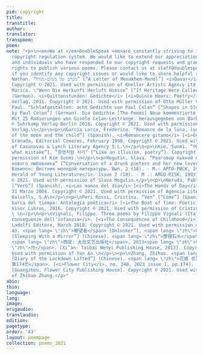 ```yaml
---
pid: copyright
title:
transtitle:
author:
translator:
transpoem:
poem:
note: "<p>\n<em>We at </em>DoubleSpeak <em>are constantly striving to improve our
  copyright regulation system. We would like to extend our appreciation to the organizations
  and individuals who have responded to our copyright requests and granted us the
  rights to publish various poems. Please contact us at staff@doublespeakmagazine.org
  if you identify any copyright issues or would like to share helpful resources.</em>\n</p>\n<p>\nAlterman,
  Nathan. “מכתב של מנחם-מנדל” [“A Letter of Menakhem-Mendl”] <i>Davar</i>. March 9,1945.
  Copyright © 2021. Used with permission of Kneller Artists Agency Ltd. \n</p>\n<p>\nBodrožić,
  Marica. \"Wenn Die Herkunft Herluft Hiesse” [“If Heritage Were Called Hither-Air”]
  (German). <i>Quittenstunden: Gedichte</i> [<i>Quince Hours: Poetry</i>]. Otto Müller
  Verlag, 2011. Copyright © 2021. Used with permission of Otto Müller Verlag. \n</p>\n<p>\nCelan,
  Paul. “Schlafgestalten: acht Gedichte von Paul Celan” [“Shapes in Sleep: Eight Poems
  by Paul Celan”] (German). Die Gedichte [The Poems] Neue kommentierte Gesamtausgabe.
  Mit 25 Radierungen von Gisèle Celan-Lestrange. Herausgegeben von Barbara Wiedemann.
  © Suhrkamp Verlag Berlin 2018. Copyright © 2021. Used with permission of Suhrkamp
  Verlag.\n</p>\n<p>\nGarcía Lorca, Frederico. “Romance de la luna, luna” [“Romance
  of the moon and the child”] (Spanish). <i>Romancero gitano</i> [<i>Gypsy Ballads</i>].
  Granada, Editorial Comares, February 1998. Copyright © 2021. Used with permission
  of Casanovas & Lynch Literary Agency S.L.\n</p>\n<p>\nKim, Sunmi. “어떤 과오로부터” [“From
  what mistake”], “환영처럼 시가” [“Like an illusion, poetry”]. Copyright © 2021. Used with
  permission of Kim Sunmi.\n</p>\n<p>Mogutin, Slava. “Разговор пьяной поэтессы и ее
  нового любовника” [“Conversation of a drunk poetess and her new lover”] (Russian).
  Вавилон: Вестник молодой литературы. Вып. 2 (18). - М.: АРГО-РИСК, 1993. [<i>Babylon:
  Herald of Young Literature</i>. Issue 2 (18). - M .: ARGO-RISK, 1993]. Copyright
  © 2021. Used with permission of Slava Mogutin.</p>\n<p>\nNeruda, Pablo. “Verbo”
  [“Verb”] (Spanish). <i>Las manos del día</i> [<i>The Hands of Day</i>]. Debolsillo,
  31 Marzo 2004. Copyright © 2021. Used with permission of Agencia Literaria Carmen
  Balcells, S.A\n</p>\n<p>\nPeri Rossi, Cristina. “Ven” [“Come”] (Spanish). <i>La
  barca del tiempo: Antología poética</i> [<i>The Boat of Time: Poetic Anthology</i>].
  Visor Libros, 2016. Copyright © 2021. Used with permission of Cristina Peri Rossi.
  \ \n</p>\n<p>\nVignali, Filippo. Three poems by Filippo Vignali (Italian). <i>Le
  conseguenze dell’infanzia</i>. [<i>The Consequences of Childhood</i>]. Giuliano
  Ladolfi Editore, March 2018. Copyright © 2021. Used with permission of Filippo Vignali.\n</p>\n<p>\nYan,
  An. <span lang= \"zh\">瞭望者</span> [Onlooker”], <span lang= \"zh\">和镜子睡在一起</span>
  [Sleeping With a Mirror”] (Chinese). <span lang= \"zh\">整理石头</span> [<i>Rock Arrangement</i>].
  <span lang= \"zh\">西安: 太白文艺出版社</span>, 2013<span lang= \"zh\">年</span>3<span lang=
  \"zh\">月</span>. [Xi’an: Taibai Wenyi Publishing House, 2013]. Copyright © 2021.
  Used with permission of Yan An.\n</p>\n<p>\nZhang, Zhihao. <span lang= \"zh\">开封日记</span>
  [Diary of the Lockdown Lifted”] (Chinese). <span lang= \"zh\">花城 总第248期 2021年第一期
  第174页</span>. [<i>Flower City</i>, no. 248, 2021 issue 1, pp.174]. <span lang= \"zh\">花城出版社</span>
  [Guangzhou, Flower City Publishing House]. Copyright © 2021. Used with permission
  of Zhihao Zhang.</p>"
abio:
tbio:
language:
lang:
image:
origaudio:
translaudio:
edition:
pagetype:
order: '43'
layout: poempage
collection: poems_2021
---
```


